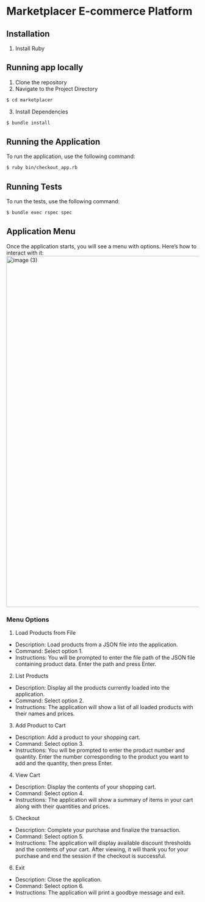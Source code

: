 
# Marketplacer E-commerce Platform

## Installation
1. Install Ruby

## Running app locally
1. Clone the repository
2. Navigate to the Project Directory
```bash
$ cd marketplacer
```
3. Install Dependencies
```bash
$ bundle install
```

## Running the Application
To run the application, use the following command:
```bash
$ ruby bin/checkout_app.rb
```

## Running Tests
To run the tests, use the following command:
```bash
$ bundle exec rspec spec
```

## Application Menu
Once the application starts, you will see a menu with options. Here’s how to interact with it:
<img width="920" alt="image (3)" src="https://github.com/user-attachments/assets/aae901eb-238d-4f7f-8a0f-3ce0c3cd04e0">

### Menu Options
1. Load Products from File
- Description: Load products from a JSON file into the application.
- Command: Select option 1.
- Instructions: You will be prompted to enter the file path of the JSON file containing product data. Enter the path and press Enter.
2. List Products
- Description: Display all the products currently loaded into the application.
- Command: Select option 2.
- Instructions: The application will show a list of all loaded products with their names and prices.

3. Add Product to Cart
- Description: Add a product to your shopping cart.
- Command: Select option 3.
- Instructions: You will be prompted to enter the product number and quantity. Enter the number corresponding to the product you want to add and the quantity, then press Enter.

4. View Cart
- Description: Display the contents of your shopping cart.
- Command: Select option 4.
- Instructions: The application will show a summary of items in your cart along with their quantities and prices.

5. Checkout
- Description: Complete your purchase and finalize the transaction.
- Command: Select option 5.
- Instructions: The application will display available discount thresholds and the contents of your cart. After viewing, it will thank you for your purchase and end the session if the checkout is successful.

6. Exit
- Description: Close the application.
- Command: Select option 6.
- Instructions: The application will print a goodbye message and exit.
